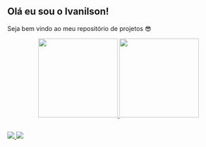 ## Olá eu sou o Ivanilson!
Seja bem vindo ao meu repositório de projetos 😎
<div align="center">
  <a href="https://github.com/ivanffreitas">
  <img height="180em" src="https://github-readme-stats.vercel.app/api?username=ivanffreitas&show_icons=true&theme=dark&include_all_commits=true&count_private=true"/>
  <img height="180em" src="https://github-readme-stats.vercel.app/api/top-langs/?username=ivanffreitas&layout=compact&langs_count=7&theme=dark"/>
</div>
 
  ##
  
  <div>
    <a href = "mailto:ivanff.ti@gmail.com">
      <img src="https://img.shields.io/badge/Gmail-D14836?style=for-the-badge&logo=gmail&logoColor=white" target="_blank">
    </a>
    <a href="https://www.linkedin.com/in/ivanilson-f-freitas-b6020515b/" target="_blank">
      <img src="https://img.shields.io/badge/-LinkedIn-%230077B5?style=for-the-badge&logo=linkedin&logoColor=white" target="_blank">
    </a> 
  </div>

